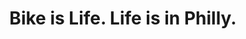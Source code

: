 ---
pid: LS29
title: Bike is Life. Life is in Philly.
location_transcription: City Hall/Dilworth Park
zipcode: '19145'
outside_phl: 
neighborhood: Passyunk
age: '23'
age_range: 20-29
instagram: 
image_file_name: LS_29.jpg
proposal_transcription: "[Bicycle with image of Philadelphia skyline in one wheel,
  and Philadelphia Museum of Art (?) in the other wheel]"
topic: Environment,Health,Philadelphia,Sustainability
topic_summary: 0, 0, 0, 0
type: Concrete,Other No Form,Image
keywords_other: biking, bikes
credit: 
image_labels: 
twitter: 
facebook: 
permalink: "/monuments/ls29/"
layout: item-page
---